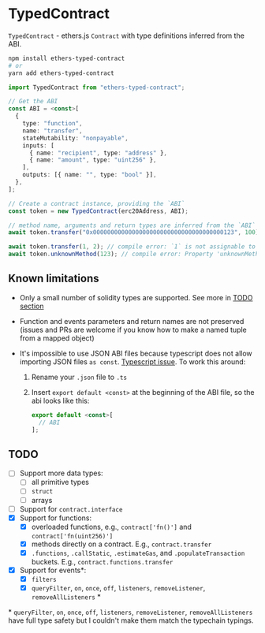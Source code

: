 # TypedContract

`TypedContract` - ethers.js `Contract` with type definitions inferred from the ABI.

```sh
npm install ethers-typed-contract
# or
yarn add ethers-typed-contract
```

```ts
import TypedContract from "ethers-typed-contract";

// Get the ABI
const ABI = <const>[
  {
    type: "function",
    name: "transfer",
    stateMutability: "nonpayable",
    inputs: [
      { name: "recipient", type: "address" },
      { name: "amount", type: "uint256" },
    ],
    outputs: [{ name: "", type: "bool" }],
  },
];

// Create a contract instance, providing the `ABI`
const token = new TypedContract(erc20Address, ABI);

// method name, arguments and return types are inferred from the `ABI`
await token.transfer("0x0000000000000000000000000000000000000123", 100);

await token.transfer(1, 2); // compile error: `1` is not assignable to address
await token.unknownMethod(123); // compile error: Property 'unknownMethod' does not exist
```

## Known limitations

- Only a small number of solidity types are supported. See more in [TODO section](#todo)
- Function and events parameters and return names are not preserved (issues and PRs are welcome if you know how to make a named tuple from a mapped object)
- It's impossible to use JSON ABI files because typescript does not allow importing JSON files `as const`. [Typescript issue](https://github.com/microsoft/TypeScript/issues/32063).
  To work this around:

  1. Rename your `.json` file to `.ts`
  2. Insert `export default <const>` at the beginning of the ABI file, so the abi looks like this:

     ```ts
     export default <const>[
       // ABI
     ];
     ```

## TODO

- [ ] Support more data types:
  - [ ] all primitive types
  - [ ] `struct`
  - [ ] arrays
- [ ] Support for `contract.interface`
- [x] Support for functions:
  - [x] overloaded functions, e.g., `contract['fn()']` and `contract['fn(uint256)']`
  - [x] methods directly on a contract. E.g., `contract.transfer`
  - [x] `.functions`, `.callStatic`, `.estimateGas`, and `.populateTransaction` buckets. E.g., `contract.functions.transfer`
- [x] Support for events\*:
  - [x] `filters`
  - [x] `queryFilter`, `on`, `once`, `off`, `listeners`, `removeListener`, `removeAllListeners` \*

\* `queryFilter`, `on`, `once`, `off`, `listeners`, `removeListener`, `removeAllListeners` have full type safety but I couldn't make them match the typechain typings.
